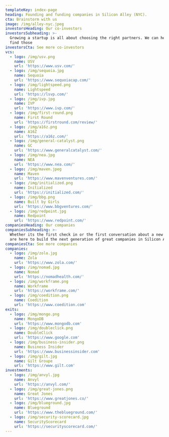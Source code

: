 ```yaml
---
templateKey: index-page
heading: Founding and funding companies in Silicon Alley (NYC).
cta: Brainstorm with us
image: /img/alley-nyc.jpeg
investorsHeading: Our co-investors
investorsSubheading: >-
  Growing a startup is all about choosing the right partners. We can help you
  find those
investorsCta: See more co-investors
vcs:
  - logo: /img/usv.png
    name: USV
    url: 'https://www.usv.com/'
  - logo: /img/sequoia.jpg
    name: Sequoia
    url: 'https://www.sequoiacap.com/'
  - logo: /img/lightspeed.png
    name: Lightspeed
    url: 'https://lsvp.com/'
  - logo: /img/ivp.jpg
    name: IVP
    url: 'https://www.ivp.com/'
  - logo: /img/first-round.png
    name: First Round
    url: 'https://firstround.com/review/'
  - logo: /img/a16z.png
    name: A16Z
    url: 'https://a16z.com/'
  - logo: /img/general-catalyst.png
    name: GC
    url: 'https://www.generalcatalyst.com/'
  - logo: /img/nea.jpg
    name: NEA
    url: 'https://www.nea.com/'
  - logo: /img/maven.jpeg
    name: Maven
    url: 'https://www.mavenventures.com/'
  - logo: /img/initialized.png
    name: Initialized
    url: 'https://initialized.com/'
  - logo: /img/bbg.png
    name: Built by Girls
    url: 'https://www.bbgventures.com/'
  - logo: /img/redpoint.jpg
    name: Redpoint
    url: 'https://www.redpoint.com/'
companiesHeading: Our companies
companiesSubheading: >-
  Whether its the first check in or the first conversation about a new idea, we
  are here to build the next generation of great companies in Silicon Alley.
companiesCta: See more companies
companies:
  - logo: /img/zolo.jpg
    name: Zola
    url: 'https://www.zola.com/'
  - logo: /img/nomad.jpg
    name: Nomad
    url: 'https://nomadhealth.com/'
  - logo: /img/workframe.png
    name: Workframe
    url: 'https://workframe.com/'
  - logo: /img/coedition.png
    name: Coedition
    url: 'https://www.coedition.com'
exits:
  - logo: /img/mongo.png
    name: MongoDB
    url: 'https://www.mongodb.com'
  - logo: /img/doubleclick.png
    name: DoubleClick
    url: 'https://www.google.com'
  - logo: /img/business-insider.png
    name: Business Insider
    url: 'https://www.businessinsider.com'
  - logo: /img/gilt.jpg
    name: Gilt Groupe
    url: 'https://www.gilt.com'
investments:
  - logo: /img/anvyl.jpg
    name: Anvyl
    url: 'https://anvyl.com/'
  - logo: /img/great-jones.png
    name: Great Jones
    url: 'https://www.greatjones.co/'
  - logo: /img/blueground.jpg
    name: Blueground
    url: 'https://www.theblueground.com/'
  - logo: /img/security-scorecard.jpg
    name: SecurityScorecard
    url: 'https://securityscorecard.com/'
---
```



